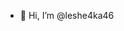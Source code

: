 - 👋 Hi, I’m @leshe4ka46
<!---
leshe4ka46/leshe4ka46 is a ✨ special ✨ repository because its `README.md` (this file) appears on your GitHub prooooofile.
You can click the Preview link to take a look at your changes.
--->
